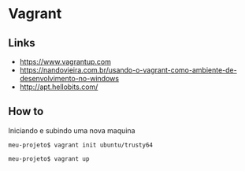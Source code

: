 # Vagrant

## Links

- https://www.vagrantup.com
- https://nandovieira.com.br/usando-o-vagrant-como-ambiente-de-desenvolvimento-no-windows
- http://apt.hellobits.com/

## How to


Iniciando e subindo uma nova maquina

`meu-projeto$ vagrant init ubuntu/trusty64`

`meu-projeto$ vagrant up`


